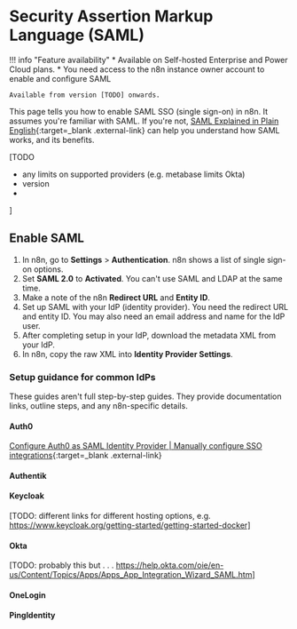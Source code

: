 # Security Assertion Markup Language (SAML)

!!! info "Feature availability"
	* Available on Self-hosted Enterprise and Power Cloud plans.
	* You need access to the n8n instance owner account to enable and configure SAML

	Available from version [TODO] onwards.

This page tells you how to enable SAML SSO (single sign-on) in n8n. It assumes you're familiar with SAML. If you're not, [SAML Explained in Plain English](https://www.onelogin.com/learn/saml){:target=_blank .external-link} can help you understand how SAML works, and its benefits.

[TODO

- any limits on supported providers (e.g. metabase limits Okta)
- version
- 
]

## Enable SAML

1. In n8n, go to **Settings** > **Authentication**. n8n shows a list of single sign-on options.
1. Set **SAML 2.0** to **Activated**. You can't use SAML and LDAP at the same time.
1. Make a note of the n8n **Redirect URL** and **Entity ID**.
1. Set up SAML with your IdP (identity provider). You need the redirect URL and entity ID. You may also need an email address and name for the IdP user.
1. After completing setup in your IdP, download the metadata XML from your IdP.
1. In n8n, copy the raw XML into **Identity Provider Settings**.

### Setup guidance for common IdPs

These guides aren't full step-by-step guides. They provide documentation links, outline steps, and any n8n-specific details.

#### Auth0

[Configure Auth0 as SAML Identity Provider | Manually configure SSO integrations](https://auth0.com/docs/authenticate/protocols/saml/saml-sso-integrations/configure-auth0-saml-identity-provider#manually-configure-sso-integrations){:target=_blank .external-link}


#### Authentik

#### Keycloak

[TODO: different links for different hosting options, e.g. https://www.keycloak.org/getting-started/getting-started-docker]

#### Okta

[TODO: probably this but . . . https://help.okta.com/oie/en-us/Content/Topics/Apps/Apps_App_Integration_Wizard_SAML.htm]

#### OneLogin

#### PingIdentity
